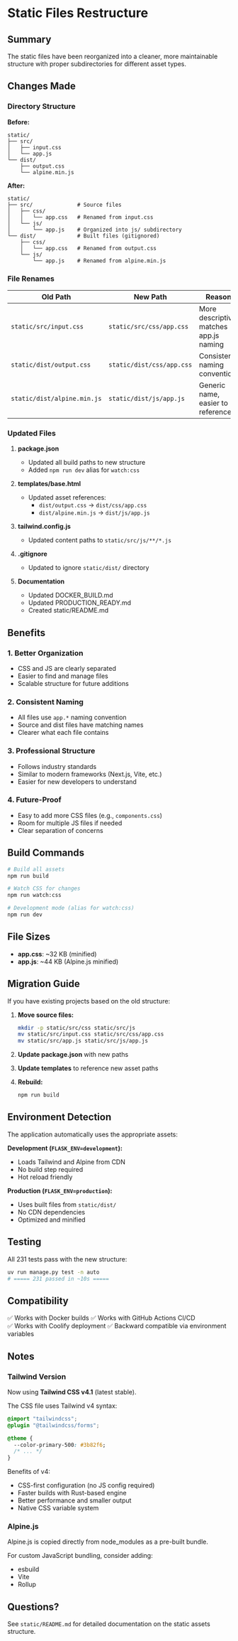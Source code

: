 # Static Files Restructure

## Summary

The static files have been reorganized into a cleaner, more maintainable structure with proper subdirectories for different asset types.

## Changes Made

### Directory Structure

**Before:**
```
static/
├── src/
│   ├── input.css
│   └── app.js
└── dist/
    ├── output.css
    └── alpine.min.js
```

**After:**
```
static/
├── src/              # Source files
│   ├── css/
│   │   └── app.css   # Renamed from input.css
│   └── js/
│       └── app.js    # Organized into js/ subdirectory
└── dist/             # Built files (gitignored)
    ├── css/
    │   └── app.css   # Renamed from output.css
    └── js/
        └── app.js    # Renamed from alpine.min.js
```

### File Renames

| Old Path | New Path | Reason |
|----------|----------|--------|
| `static/src/input.css` | `static/src/css/app.css` | More descriptive, matches app.js naming |
| `static/dist/output.css` | `static/dist/css/app.css` | Consistent naming convention |
| `static/dist/alpine.min.js` | `static/dist/js/app.js` | Generic name, easier to reference |

### Updated Files

1. **package.json**
   - Updated all build paths to new structure
   - Added `npm run dev` alias for `watch:css`

2. **templates/base.html**
   - Updated asset references:
     - `dist/output.css` → `dist/css/app.css`
     - `dist/alpine.min.js` → `dist/js/app.js`

3. **tailwind.config.js**
   - Updated content paths to `static/src/js/**/*.js`

4. **.gitignore**
   - Updated to ignore `static/dist/` directory

5. **Documentation**
   - Updated DOCKER_BUILD.md
   - Updated PRODUCTION_READY.md
   - Created static/README.md

## Benefits

### 1. Better Organization
- CSS and JS are clearly separated
- Easier to find and manage files
- Scalable structure for future additions

### 2. Consistent Naming
- All files use `app.*` naming convention
- Source and dist files have matching names
- Clearer what each file contains

### 3. Professional Structure
- Follows industry standards
- Similar to modern frameworks (Next.js, Vite, etc.)
- Easier for new developers to understand

### 4. Future-Proof
- Easy to add more CSS files (e.g., `components.css`)
- Room for multiple JS files if needed
- Clear separation of concerns

## Build Commands

```bash
# Build all assets
npm run build

# Watch CSS for changes
npm run watch:css

# Development mode (alias for watch:css)
npm run dev
```

## File Sizes

- **app.css**: ~32 KB (minified)
- **app.js**: ~44 KB (Alpine.js minified)

## Migration Guide

If you have existing projects based on the old structure:

1. **Move source files:**
   ```bash
   mkdir -p static/src/css static/src/js
   mv static/src/input.css static/src/css/app.css
   mv static/src/app.js static/src/js/app.js
   ```

2. **Update package.json** with new paths

3. **Update templates** to reference new asset paths

4. **Rebuild:**
   ```bash
   npm run build
   ```

## Environment Detection

The application automatically uses the appropriate assets:

**Development (`FLASK_ENV=development`):**
- Loads Tailwind and Alpine from CDN
- No build step required
- Hot reload friendly

**Production (`FLASK_ENV=production`):**
- Uses built files from `static/dist/`
- No CDN dependencies
- Optimized and minified

## Testing

All 231 tests pass with the new structure:

```bash
uv run manage.py test -n auto
# ===== 231 passed in ~10s =====
```

## Compatibility

✅ Works with Docker builds
✅ Works with GitHub Actions CI/CD  
✅ Works with Coolify deployment
✅ Backward compatible via environment variables

## Notes

### Tailwind Version

Now using **Tailwind CSS v4.1** (latest stable).

The CSS file uses Tailwind v4 syntax:
```css
@import "tailwindcss";
@plugin "@tailwindcss/forms";

@theme {
  --color-primary-500: #3b82f6;
  /* ... */
}
```

Benefits of v4:
- CSS-first configuration (no JS config required)
- Faster builds with Rust-based engine
- Better performance and smaller output
- Native CSS variable system

### Alpine.js

Alpine.js is copied directly from node_modules as a pre-built bundle.

For custom JavaScript bundling, consider adding:
- esbuild
- Vite
- Rollup

## Questions?

See `static/README.md` for detailed documentation on the static assets structure.
